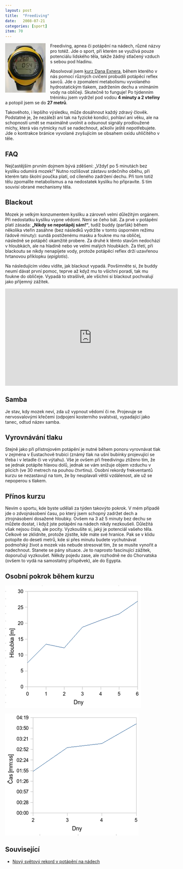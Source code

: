 ```yaml
---
layout: post
title:  "Freediving"
date:   2008-07-21
categories: [sport]
item: 70
---
```

<a href="/assets/2008-07-21/20080721-suunto_record.JPG"><img src="/assets/2008-07-21/20080721-suunto_record_thumb.JPG" align="left" style="margin:
 0px 15px 15px 
0px"></a>
Freediving, apnea či potápění na nádech, různé názvy pro totéž. Jde o sport, při kterém se využívá pouze potenciálu lidského těla, takže žádný stlačený vzduch s sebou pod hladinu.
<!--more-->

Absolvoval jsem [kurz Dana Exnera](http://www.freediving.cz/), během kterého v nás pomocí různých cvičení probudili potápěcí reflex savců. Jde
 o zpomalení metabolismu 
vyvolaného hydrostatickým tlakem, zadržením dechu a vnímáním vody na obličeji. Skutečně to funguje! Po týdenním tréninku jsem vydržel pod 
vodou __4 minuty a 2 vteřiny__ a potopil jsem se do __27 metrů__.

Takovéhoto, i lepšího výsledku, může dosáhnout každý zdravý člověk. Podstatné je, že nezáleží ani tak na fyzické kondici, pohlaví ani věku, ale na schopnosti umět se maximálně uvolnit a odsunout signály prodloužené míchy, která vás rytmicky nutí se nadechnout, ačkoliv ještě nepotřebujete. Jde o kontrakce bránice vyvolané zvyšujícím se obsahem oxidu uhličitého v těle.

FAQ
------

Nejčastějším prvním dojmem bývá zděšení: „Vždyť po 5 minutách bez kyslíku odumírá mozek!“ Nutno rozlišovat zástavu srdečního oběhu, při kterém tato školní poučka platí, od cíleného zadržení dechu. Při tom totiž tělu zpomalíte metabolismus a na nedostatek kyslíku ho připravíte. S tím souvisí obrané mechanismy těla.

Blackout
------

Mozek je velkým konzumentem kyslíku a zároveň velmi důležitým orgánem. Při nedostatku kyslíku vypne vědomí. Není se čeho bát. Za prvé v 
potápění platí zásada: __„Nikdy se nepotápěj sám!“__, tudíž buddy (parťák) během několika vteřin zasáhne (bez následků vydržíte v tomto úsporném
 režimu řádově minuty): sundá postiženému masku a foukne mu na obličej, následně se potápěč okamžitě probere. Za druhé k těmto stavům 
 nedochází v hloubkách, ale na hladině nebo ve velmi malých hloubkách. Za třetí, při blackoutu se nikdy nenapijete vody, protože potápěcí 
 reflex drží uzavřenou hrtanovou příklopku (_epiglotis_).

Na následujícím videu vidíte, jak blackout vypadá. Povšimněte si, že buddy neumí dávat první pomoc, teprve až když mu to všichni poradí, tak mu foukne do obličeje. Vypadá to strašlivě, ale všichni si blackout pochvalují jako příjemný zážitek.

<iframe width="560" height="315" src="https://www.youtube.com/embed/C6JrJ1CWV5Q" frameborder="0" allowfullscreen></iframe>

Samba
------

Je stav, kdy mozek neví, zda už vypnout vědomí či ne. Projevuje se nervosvalovými křečemi (odpojení kosterního svalstva), vypadající jako tanec, odtud název samba.

Vyrovnávání tlaku
------

Stejně jako při přístrojovém potápění je nutné během ponoru vyrovnávat tlak v zejména v Eustachově trubici (známý tlak na ušní bubínky projevující se třeba i v letadle či ve výtahu). Vše je ovšem při freedivingu ztíženo tím, že se jednak potápíte hlavou dolů, jednak se vám snižuje objem vzduchu v plicích (ve 30 metrech na pouhou čtvrtinu). Osobní rekordy frekventantů kurzu se nezastavují na tom, že by neuplavali větší vzdálenost, ale už se nepoperou s tlakem.

Přínos kurzu
------

Nevím o sportu, kde byste udělali za týden takovýto pokrok. V mém případě jde o zdvojnásobení času, po který jsem schopný zadržet dech a ztrojnásobení dosažené hloubky. Ovšem na 3 až 5 minuty bez dechu se můžete dostat, i když jste potápění na nádech nikdy nezkoušeli. Důležitá však nejsou čísla, ale pocity. Vyzkoušíte si, jaký je potenciál vašeho těla. Celkově se zklidníte, protože zjistíte, kde máte své hranice. Pak se v klidu potopíte do deseti metrů, kde si přes minutu budete vychutnávat podmořský život a mozek vás nebude stresovat tím, že se musíte vynořit a nadechnout. Stanete se pány situace. Je to naprosto fascinující zážitek, doporučuji vyzkoušet. Někdy pojedu zase, ale rozhodně ne do Chorvatska (ovšem to vydá na samostatný příspěvek), ale do Egypta.

Osobní pokrok během kurzu
------

![](/assets/2008-07-21/20080721-constant_weight.png)

![](/assets/2008-07-21/20080721-static_apnea.png)

Související
------
* [Nový světový rekord v potápění na nádech](/item/69)